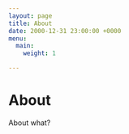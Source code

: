 ```yaml
---
layout: page
title: About
date: 2000-12-31 23:00:00 +0000
menu:
  main:
    weight: 1

---
```


# About

About what?
